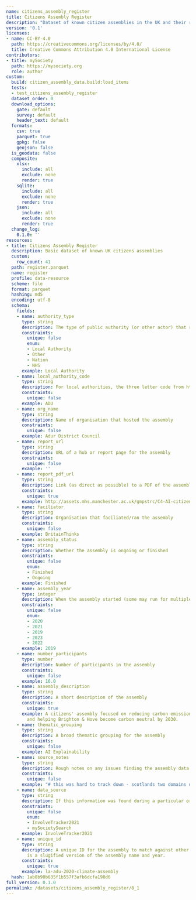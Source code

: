 ```yaml
---
name: citizens_assembly_register
title: Citizens Assembly Register
description: "Dataset of known citizen assemblies in the UK and their reports\n"
version: '0.1'
licenses:
- name: CC-BY-4.0
  path: https://creativecommons.org/licenses/by/4.0/
  title: Creative Commons Attribution 4.0 International License
contributors:
- title: mySociety
  path: https://mysociety.org
  role: author
custom:
  build: citizen_assembly_data.build:load_items
  tests:
  - test_citizens_assembly_register
  dataset_order: 0
  download_options:
    gate: default
    survey: default
    header_text: default
  formats:
    csv: true
    parquet: true
    gpkg: false
    geojson: false
  is_geodata: false
  composite:
    xlsx:
      include: all
      exclude: none
      render: true
    sqlite:
      include: all
      exclude: none
      render: true
    json:
      include: all
      exclude: none
      render: true
  change_log:
    0.1.0: ''
resources:
- title: Citizens Assembly Register
  description: Basic dataset of known UK citizens assemblies
  custom:
    row_count: 41
  path: register.parquet
  name: register
  profile: data-resource
  scheme: file
  format: parquet
  hashing: md5
  encoding: utf-8
  schema:
    fields:
    - name: authority_type
      type: string
      description: The type of public authority (or other actor) that ran the assembly
      constraints:
        unique: false
        enum:
        - Local Authority
        - Other
        - Nation
        - NHS
      example: Local Authority
    - name: local_authority_code
      type: string
      description: For local authorities, the three letter code from https://pages.mysociety.org/uk_local_authority_names_and_codes/
      constraints:
        unique: false
      example: ADU
    - name: org_name
      type: string
      description: Name of organisation that hosted the assembly
      constraints:
        unique: false
      example: Adur District Council
    - name: report_url
      type: string
      description: URL of a hub or report page for the assembly
      constraints:
        unique: false
      example: ''
    - name: report_pdf_url
      type: string
      description: Link (as direct as possible) to a PDF of the assembly report
      constraints:
        unique: true
      example: http://assets.mhs.manchester.ac.uk/gmpstrc/C4-AI-citizens-juries-report.pdf
    - name: faciliator
      type: string
      description: Organisation that faciliated/ran the assembly
      constraints:
        unique: false
      example: BritainThinks
    - name: assembly_status
      type: string
      description: Whether the assembly is ongoing or finished
      constraints:
        unique: false
        enum:
        - Finished
        - Ongoing
      example: Finished
    - name: assembly_year
      type: integer
      description: When the assembly started (some may run for multiple years)
      constraints:
        unique: false
        enum:
        - 2020
        - 2021
        - 2019
        - 2023
        - 2022
      example: 2019
    - name: number_participants
      type: number
      description: Number of participants in the assembly
      constraints:
        unique: false
      example: 16.0
    - name: assembly_description
      type: string
      description: A short description of the assembly
      constraints:
        unique: true
      example: A citizens' assembly focused on reducing carbon emissions from transport
        and helping Brighton & Hove become carbon neutral by 2030.
    - name: thematic_grouping
      type: string
      description: A broad thematic grouping for the assembly
      constraints:
        unique: false
      example: AI Explainability
    - name: source_notes
      type: string
      description: Rough notes on any issues finding the assembly data
      constraints:
        unique: false
      example: "# this was hard to track down - scotlands two domains don't work anymnore"
    - name: data_source
      type: string
      description: If this information was found during a particular org's research
      constraints:
        unique: false
        enum:
        - InvolveTracker2021
        - mySocietySearch
      example: InvolveTracker2021
    - name: unique_id
      type: string
      description: A unique ID for the assembly to match against other datasets. This
        is a slugified version of the assembly name and year.
      constraints:
        unique: true
      example: la-adu-2020-climate-assembly
  hash: 1ab8b90b635f1b557f3afb6dcfa198d6
full_version: 0.1.0
permalink: /datasets/citizens_assembly_register/0_1
---
```


